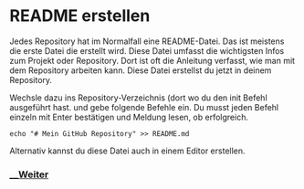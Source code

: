 # README erstellen

Jedes Repository hat im Normalfall eine README-Datei. Das ist meistens die erste Datei die erstellt wird. Diese Datei umfasst die wichtigsten Infos zum Projekt oder Repository. Dort ist oft die Anleitung verfasst, wie man mit dem Repository arbeiten kann. Diese Datei erstellst du jetzt in deinem Repository.

Wechsle dazu ins Repository-Verzeichnis (dort wo du den init Befehl ausgeführt hast. und gebe folgende Befehle ein. Du musst jeden Befehl einzeln mit Enter bestätigen und Meldung lesen, ob erfolgreich.

```
echo "# Mein GitHub Repository" >> README.md
```

Alternativ kannst du diese Datei auch in einem Editor erstellen.


### [__Weiter](Clone.md)
